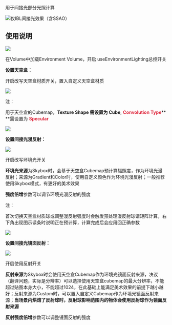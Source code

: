 用于间接光部分光照计算

![仅IBL间接光效果（含SSAO）](https://cdn.nlark.com/yuque/0/2025/png/45354151/1738992570617-4d58b58b-f019-4a21-8d53-66c01f823f38.png)



## 使用说明
![](https://cdn.nlark.com/yuque/0/2025/png/45354151/1738992744959-ccf8d245-24f4-424a-bf29-4f76d1483a3d.png)

在Volume中加载Environment Volume，开启 useEnvironmentLighting总控开关

**设置天空盒：**

开启改写天空盒材质开关，置入自定义天空盒材质

![](https://cdn.nlark.com/yuque/0/2025/png/45354151/1738993202547-d217285c-766d-40cd-89ec-ade241afd3d8.png)

注：

用于天空盒的Cubemap，**Texture Shape **需设置为** Cube**, **<font style="color:#DF2A3F;">Convolution Type</font>**** **需设置为 **<font style="color:#DF2A3F;">Specular</font>**

![](https://cdn.nlark.com/yuque/0/2025/png/45354151/1738993001749-5dd459a8-a201-4bb2-8d7b-74ef25c631b3.png)



**设置间接光漫反射：**

![](https://cdn.nlark.com/yuque/0/2025/png/45354151/1738993193522-655b4e51-334b-4b88-977c-41886e3e11e4.png)

开启改写环境光开关

**环境光来源**为Skybox时，会基于天空盒Cubemap预计算辐照度，作为环境光漫反射；来源为Gradient和Color时，使用自定义颜色作为环境光漫反射；一般推荐使用Skybox模式，有更好的美术效果

**强度倍增**参数可以调节环境光漫反射的强度

注：

首次切换天空盒材质球或调整漫反射强度时会触发预处理漫反射球谐矩阵计算，右下角出现图示读条时说明正在预计算，计算完成后会应用回正确参数

![](https://cdn.nlark.com/yuque/0/2025/png/45354151/1738993610652-392121f4-043f-470a-828e-f90f2155e39d.png)



**设置间接光镜面反射：**

![](https://cdn.nlark.com/yuque/0/2025/png/45354151/1738993901972-4d0576bc-6102-4769-a8cb-ecc01be9ddaa.png)

开启使用反射开关

**反射来源**为Skybox时会使用天空盒Cubemap作为环境光镜面反射来源，决议（翻译问题，实际是分辨率）可以选择使用天空盒cubemap的最大分辨率，不能超过贴图本身大小，不能超过1024，在此基础上能满足美术效果的前提下越小越好；反射来源为Custom时，可以置入自定义Cubemap作为环境光镜面反射来源；**当场景内烘焙了反射球时，反射球影响范围内的物体会使用反射球作为镜面反射来源**

**反射强度倍增**参数可以调整镜面反射的强度

